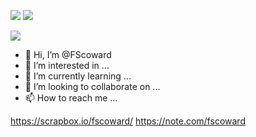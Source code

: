 ![](https://komarev.com/ghpvc/?username=fscoward&color=3a8daa) ![](https://img.shields.io/twitter/follow/fscoward?style=social)

<img src="https://img.shields.io/badge/Scala-DC322F?style=for-the-badge&logo=scala&logoColor=white">


- 👋 Hi, I’m @FScoward
- 👀 I’m interested in ...
- 🌱 I’m currently learning ...
- 💞️ I’m looking to collaborate on ...
- 📫 How to reach me ...

https://scrapbox.io/fscoward/
https://note.com/fscoward

<!---
FScoward/FScoward is a ✨ special ✨ repository because its `README.md` (this file) appears on your GitHub profile.
You can click the Preview link to take a look at your changes.
--->
